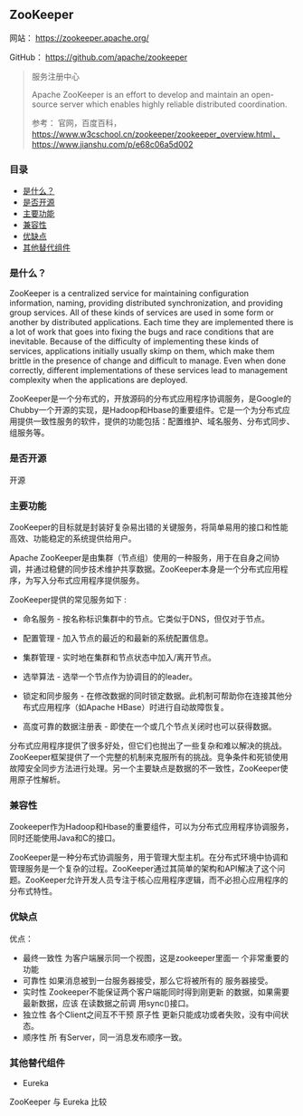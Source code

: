 ## ZooKeeper

网站： https://zookeeper.apache.org/

GitHub： https://github.com/apache/zookeeper

> 服务注册中心
>
> Apache ZooKeeper is an effort to develop and maintain an open-source server which enables highly reliable distributed coordination.
>
> 参考： 官网，百度百科， https://www.w3cschool.cn/zookeeper/zookeeper_overview.html， https://www.jianshu.com/p/e68c06a5d002

### 目录
* [是什么？](#是什么？)
* [是否开源](#是否开源)
* [主要功能](#主要功能)
* [兼容性](#兼容性)
* [优缺点](#优缺点)
* [其他替代组件](#其他替代组件)

### 是什么？

ZooKeeper is a centralized service for maintaining configuration information, naming, providing distributed synchronization, and providing group services. All of these kinds of services are used in some form or another by distributed applications. Each time they are implemented there is a lot of work that goes into fixing the bugs and race conditions that are inevitable. Because of the difficulty of implementing these kinds of services, applications initially usually skimp on them, which make them brittle in the presence of change and difficult to manage. Even when done correctly, different implementations of these services lead to management complexity when the applications are deployed.

ZooKeeper是一个分布式的，开放源码的分布式应用程序协调服务，是Google的Chubby一个开源的实现，是Hadoop和Hbase的重要组件。它是一个为分布式应用提供一致性服务的软件，提供的功能包括：配置维护、域名服务、分布式同步、组服务等。

### 是否开源

开源

### 主要功能

ZooKeeper的目标就是封装好复杂易出错的关键服务，将简单易用的接口和性能高效、功能稳定的系统提供给用户。

Apache ZooKeeper是由集群（节点组）使用的一种服务，用于在自身之间协调，并通过稳健的同步技术维护共享数据。ZooKeeper本身是一个分布式应用程序，为写入分布式应用程序提供服务。

ZooKeeper提供的常见服务如下 :

* 命名服务 - 按名称标识集群中的节点。它类似于DNS，但仅对于节点。

* 配置管理 - 加入节点的最近的和最新的系统配置信息。

* 集群管理 - 实时地在集群和节点状态中加入/离开节点。

* 选举算法 - 选举一个节点作为协调目的的leader。

* 锁定和同步服务 - 在修改数据的同时锁定数据。此机制可帮助你在连接其他分布式应用程序（如Apache HBase）时进行自动故障恢复。

* 高度可靠的数据注册表 - 即使在一个或几个节点关闭时也可以获得数据。

分布式应用程序提供了很多好处，但它们也抛出了一些复杂和难以解决的挑战。ZooKeeper框架提供了一个完整的机制来克服所有的挑战。竞争条件和死锁使用故障安全同步方法进行处理。另一个主要缺点是数据的不一致性，ZooKeeper使用原子性解析。

### 兼容性

Zookeeper作为Hadoop和Hbase的重要组件，可以为分布式应用程序协调服务，同时还能使用Java和C的接口。

ZooKeeper是一种分布式协调服务，用于管理大型主机。在分布式环境中协调和管理服务是一个复杂的过程。ZooKeeper通过其简单的架构和API解决了这个问题。ZooKeeper允许开发人员专注于核心应用程序逻辑，而不必担心应用程序的分布式特性。

### 优缺点

优点：
* 最终一致性 为客户端展示同一个视图，这是zookeeper里面一 个非常重要的功能
* 可靠性 如果消息被到一台服务器接受，那么它将被所有的 服务器接受。
* 实时性 Zookeeper不能保证两个客户端能同时得到刚更新 的数据，如果需要最新数据，应该 在读数据之前调 用sync()接口。
* 独立性 各个Client之间互不干预 原子性 更新只能成功或者失败，没有中间状态。
* 顺序性 所 有Server，同一消息发布顺序一致。

### 其他替代组件

* Eureka

ZooKeeper 与 Eureka 比较

